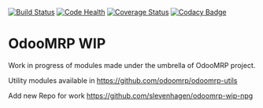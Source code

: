[![Build Status](https://travis-ci.org/odoomrp/odoomrp-wip.svg?branch=8.0)](https://travis-ci.org/odoomrp/odoomrp-wip)
[![Code Health](https://landscape.io/github/odoomrp/odoomrp-wip/8.0/landscape.svg?style=flat)](https://landscape.io/github/odoomrp/odoomrp-wip/8.0)
[![Coverage Status](https://coveralls.io/repos/odoomrp/odoomrp-wip/badge.png?branch=8.0)](https://coveralls.io/r/odoomrp/odoomrp-wip?branch=8.0)
[![Codacy Badge](https://www.codacy.com/project/badge/a5f6dcbc4c484d8d9ddcc762a7d889bc)](https://www.codacy.com/public/oihanecruce/odoomrp-wip_2)

OdooMRP WIP
===========

Work in progress of modules made under the umbrella of OdooMRP project.

Utility modules available in https://github.com/odoomrp/odoomrp-utils


Add new Repo for work https://github.com/slevenhagen/odoomrp-wip-npg
